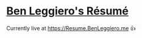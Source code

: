 # [Ben Leggiero's Résumé](https://Resume.BenLeggiero.me) #

Currently live at https://Resume.BenLeggiero.me 👍
